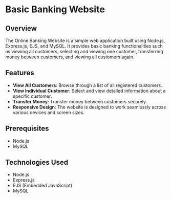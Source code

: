 # Basic Banking Website

## Overview
The Online Banking Website is a simple web application built using Node.js, Express.js, EJS, and MySQL. It provides basic banking functionalities such as viewing all customers, selecting and viewing one customer, transferring money between customers, and viewing all customers again.

## Features
- **View All Customers**: Browse through a list of all registered customers.
- **View Individual Customer**: Select and view detailed information about a specific customer.
- **Transfer Money**: Transfer money between customers securely.
- **Responsive Design**: The website is designed to work seamlessly across various devices and screen sizes.

## Prerequisites
- Node.js
- MySQL

## Technologies Used
- Node.js
- Express.js
- EJS (Embedded JavaScript)
- MySQL

